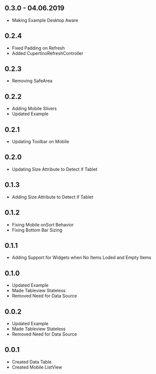 ## 0.3.0 - 04.06.2019

* Making Example Desktop Aware

## 0.2.4

* Fixed Padding on Refresh
* Added CupertinoRefreshController

## 0.2.3

* Removing SafeArea

## 0.2.2

* Adding Mobile Slivers
* Updated Example

## 0.2.1

* Updating Toolbar on Mobile

## 0.2.0

* Updating Size Attribute to Detect if Tablet

## 0.1.3

* Adding Size Attribute to Detect if Tablet

## 0.1.2

* Fixing Mobile onSort Behavior
* Fixing Bottom Bar Sizing

## 0.1.1

* Adding Support for Widgets when No Items Loded and Empty Items

## 0.1.0

* Updated Example
* Made Tableview Stateless
* Removed Need for Data Source

## 0.0.2

* Updated Example
* Made Tableview Stateless
* Removed Need for Data Source


## 0.0.1

* Created Data Table
* Created Mobile ListView
